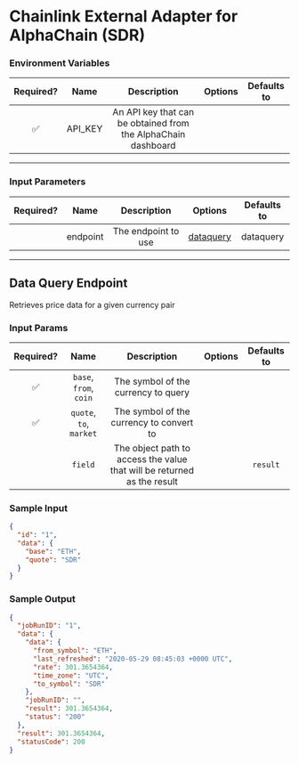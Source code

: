 # Chainlink External Adapter for AlphaChain (SDR)

### Environment Variables

| Required? |  Name   |                          Description                          | Options | Defaults to |
| :-------: | :-----: | :-----------------------------------------------------------: | :-----: | :---------: |
|    ✅     | API_KEY | An API key that can be obtained from the AlphaChain dashboard |         |             |

---

### Input Parameters

| Required? |   Name   |     Description     |              Options              | Defaults to |
| :-------: | :------: | :-----------------: | :-------------------------------: | :---------: |
|           | endpoint | The endpoint to use | [dataquery](#Data-Query-Endpoint) |  dataquery  |

---

## Data Query Endpoint

Retrieves price data for a given currency pair

### Input Params

| Required? |          Name           |                               Description                               | Options | Defaults to |
| :-------: | :---------------------: | :---------------------------------------------------------------------: | :-----: | :---------: |
|    ✅     | `base`, `from`, `coin`  |                   The symbol of the currency to query                   |         |             |
|    ✅     | `quote`, `to`, `market` |                The symbol of the currency to convert to                 |         |             |
|           |         `field`         | The object path to access the value that will be returned as the result |         |  `result`   |

### Sample Input

```json
{
  "id": "1",
  "data": {
    "base": "ETH",
    "quote": "SDR"
  }
}
```

### Sample Output

```json
{
  "jobRunID": "1",
  "data": {
    "data": {
      "from_symbol": "ETH",
      "last_refreshed": "2020-05-29 08:45:03 +0000 UTC",
      "rate": 301.3654364,
      "time_zone": "UTC",
      "to_symbol": "SDR"
    },
    "jobRunID": "",
    "result": 301.3654364,
    "status": "200"
  },
  "result": 301.3654364,
  "statusCode": 200
}
```
